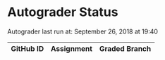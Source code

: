 # Autograder Status
Autograder last run at: September 26, 2018 at 19:40

| GitHub ID | Assignment | Graded Branch |
|-----------|------------|---------------|

